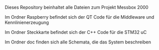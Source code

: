 Dieses Repository beinhaltet alle Dateien zum Projekt Messbox 2000

Im Ordner Raspberry befindet sich der QT Code für die Middleware und Kennlinienerzeugung

Im Ordner Steckkarte befindet sich der C++ Code für die STM32 uC

Im Ordner doc finden sich alle Schemata, die das System beschreiben
